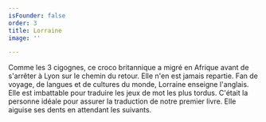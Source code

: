 ```yaml
---
isFounder: false
order: 3
title: Lorraine
image: ''

---
```

Comme les 3 cigognes, ce croco britannique a migré en Afrique avant de s'arrêter à Lyon sur le chemin du retour. Elle n'en est jamais repartie. Fan de voyage, de langues et de cultures du monde, Lorraine enseigne l'anglais. Elle est imbattable pour traduire les jeux de mot les plus tordus. C'était la personne idéale pour assurer la traduction de notre premier livre. Elle aiguise ses dents en attendant les suivants.